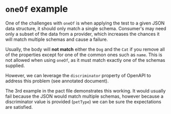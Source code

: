 # `oneOf` example

One of the challenges with `oneOf` is when applying the test to a given JSON data structure, it should only match a single schema. Consumer's may need only a subset of the data from a provider, which increases the chances it will match multiple schemas and cause a failure.

Usually, the body will **not match** either the `Dog` and the `Cat` if you remove all of the properties except for one of the common ones such as `name`. This is not allowed when using `oneOf`, as it must match exactly one of the schemas supplied.

However, we can leverage the `discriminator` property of OpenAPI to address this problem (see annotated document). 

The 3rd example in the pact file demonstrates this working. It would usually fail because the JSON would match multiple schemas, however because a discriminator value is provided (`petType`) we can be sure the expectations are satisfied.